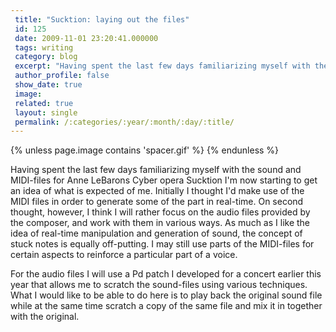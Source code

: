 ```yaml
---
 title: "Sucktion: laying out the files"
 id: 125
 date: 2009-11-01 23:20:41.000000
 tags: writing
 category: blog
 excerpt: "Having spent the last few days familiarizing myself with the sound and MIDI-files for Anne LeBarons Cyber opera Sucktion I'm now starting to get an idea of what is expected of me. Initially I thought ..."
 author_profile: false
 show_date: true
 image: 
 related: true
 layout: single
 permalink: /:categories/:year/:month/:day/:title/
---
```

{% unless page.image contains 'spacer.gif' %}
{% endunless %}

Having spent the last few days familiarizing myself with the sound and MIDI-files for Anne LeBarons Cyber opera Sucktion I'm now starting to get an idea of what is expected of me. Initially I thought I'd make use of the MIDI files in order to generate some of the part in real-time. On second thought, however, I think I will rather focus on the audio files provided by the composer, and work with them in various ways. As much as I like the idea of real-time manipulation and generation of sound, the concept of stuck notes is equally off-putting. I may still use parts of the MIDI-files for certain aspects to reinforce a particular part of a voice.

For the audio files I will use a Pd patch I developed for a  concert earlier this year that allows me to scratch the sound-files using various techniques. What I would like to be able to do here is to play back the original sound file while at the same time scratch a copy of the same file and mix it in together with the original.
